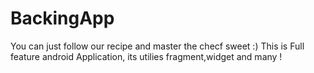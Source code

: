# BackingApp
You can just follow our recipe  and master the checf sweet :)
This is  Full feature android Application, its utilies fragment,widget and many ! 
